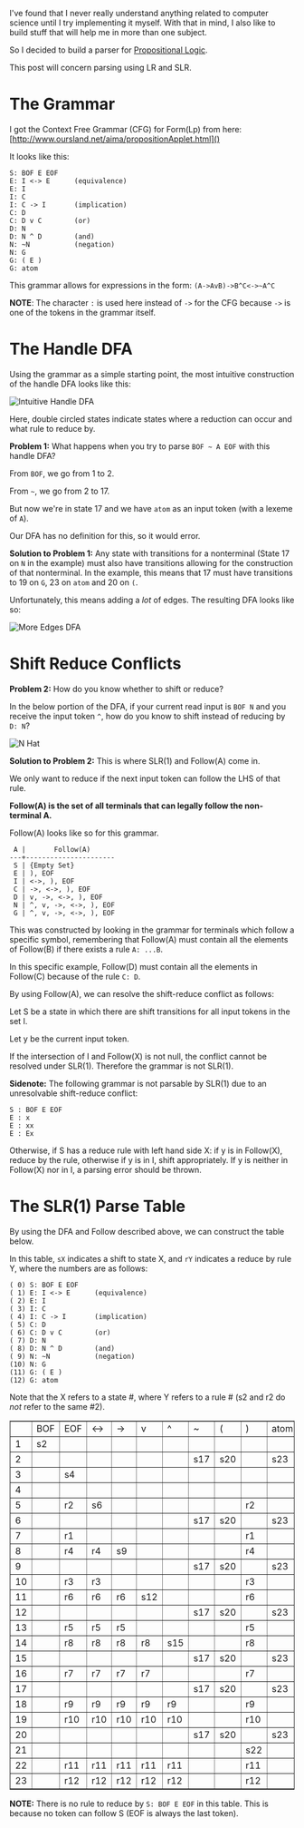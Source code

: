 I've found that I never really understand anything related to computer science
until I try implementing it myself. With that in mind, I also like to build
stuff that will help me in more than one subject.

So I decided to build a parser for [Propositional Logic][].

This post will concern parsing using LR and SLR.

[Propositional Logic]: http://en.wikipedia.org/wiki/Propositional_calculus

The Grammar
===========

I got the Context Free Grammar (CFG) for Form(Lp) from here: [http://www.oursland.net/aima/propositionApplet.html]()

It looks like this:

    S: BOF E EOF
    E: I <-> E      (equivalence)
    E: I
    I: C
    I: C -> I       (implication)
    C: D
    C: D v C        (or)
    D: N
    D: N ^ D        (and)
    N: ~N           (negation)
    N: G
    G: ( E )
    G: atom

This grammar allows for expressions in the form: `(A->AvB)->B^C<->~A^C`

**NOTE**: The character `:` is used here instead of `->` for the CFG because
`->` is one of the tokens in the grammar itself.

The Handle DFA
==============

Using the grammar as a simple starting point, the most intuitive construction
of the handle DFA looks like this:

![Intuitive Handle DFA](simple_handle_dfa.png)

Here, double circled states indicate states where a reduction can occur and what rule to reduce by. 

**Problem 1:** What happens when you try to parse `BOF ~ A EOF` with this
handle DFA?

From `BOF`, we go from 1 to 2.

From `~`, we go from 2 to 17.

But now we're in state 17 and we have `atom` as an input token (with a lexeme
of `A`).

Our DFA has no definition for this, so it would error. 

**Solution to Problem 1:** Any state with transitions for a nonterminal (State
17 on `N` in the example) must also have transitions allowing for the
construction of that nonterminal. In the example, this means that 17 must have
transitions to 19 on `G`, 23 on `atom` and 20 on `(`. 

Unfortunately, this means adding a *lot* of edges. The resulting DFA looks like so:

![More Edges DFA](added_edges_dfa.png)


Shift Reduce Conflicts
======================

**Problem 2:** How do you know whether to shift or reduce?

In the below portion of the DFA, if your current read input is `BOF N` and you
receive the input token `^`, how do you know to shift instead of reducing by
`D: N`?

![N Hat](nhat.png)

**Solution to Problem 2:** This is where SLR(1) and Follow(A) come in.

We only want to reduce if the next input token can follow the LHS of that rule. 

**Follow(A) is the set of all terminals that can legally follow the non-terminal A.**

Follow(A) looks like so for this grammar.

     A |       Follow(A) 
    ---+----------------------
     S | {Empty Set}
     E | ), EOF
     I | <->, ), EOF
     C | ->, <->, ), EOF
     D | v, ->, <->, ), EOF
     N | ^, v, ->, <->, ), EOF
     G | ^, v, ->, <->, ), EOF

This was constructed by looking in the grammar for terminals which follow a
specific symbol, remembering that Follow(A) must contain all the elements of
Follow(B) if there exists a rule `A: ...B`. 

In this specific example, Follow(D) must contain all the elements in Follow(C)
because of the rule `C: D`. 

By using Follow(A), we can resolve the shift-reduce conflict as follows:

Let S be a state in which there are shift transitions for all input tokens in the set I.

Let y be the current input token.

If the intersection of I and Follow(X) is not null, the conflict cannot be resolved
under SLR(1). Therefore the grammar is not SLR(1).

**Sidenote:** The following grammar is not parsable by SLR(1) due to an unresolvable shift-reduce conflict:

    S : BOF E EOF
    E : x
    E : xx
    E : Ex

Otherwise, if S has a reduce rule with left hand side X: if y is in Follow(X), reduce by the rule, otherwise if y is in I, shift appropriately. If y is neither in Follow(X) nor in I, a parsing error should be thrown.

The SLR(1) Parse Table
======================
By using the DFA and Follow described above, we can construct the table below.

In this table, `sX` indicates a shift to state X, and `rY` indicates a reduce by rule Y, where the numbers are as follows:

    ( 0) S: BOF E EOF
    ( 1) E: I <-> E      (equivalence)
    ( 2) E: I
    ( 3) I: C
    ( 4) I: C -> I       (implication)
    ( 5) C: D
    ( 6) C: D v C        (or)
    ( 7) D: N
    ( 8) D: N ^ D        (and)
    ( 9) N: ~N           (negation)
    (10) N: G
    (11) G: ( E )
    (12) G: atom

Note that the X refers to a state #, where Y refers to a rule # (s2 and r2 do *not* refer to the same #2).

<table border=1 style='border-collapse: collapse'> 
<tr> 
  <td></td> 
  <td>BOF</td> 
  <td>EOF</td> 
  <td>&lt;-&gt;</td> 
  <td>-&gt;</td> 
  <td>v</td> 
  <td>^</td> 
  <td>~</td> 
  <td>(</td> 
  <td>)</td> 
  <td>atom</td> 
  <td>S</td> 
  <td>E</td> 
  <td>I</td> 
  <td>C</td> 
  <td>D</td> 
  <td>N</td> 
  <td>G</td> 
 </tr> 
 <tr> 
  <td>1</td> 
  <td>s2</td> 
  <td></td> 
  <td></td> 
  <td></td> 
  <td></td> 
  <td></td> 
  <td></td> 
  <td></td> 
  <td></td> 
  <td></td> 
  <td></td> 
  <td></td> 
  <td></td> 
  <td></td> 
  <td></td> 
  <td></td> 
  <td></td> 
 </tr> 
 <tr> 
  <td>2</td> 
  <td></td> 
  <td></td> 
  <td></td> 
  <td></td> 
  <td></td> 
  <td></td> 
  <td>s17</td> 
  <td>s20</td> 
  <td></td> 
  <td>s23</td> 
  <td></td> 
  <td>s3</td> 
  <td>s5</td> 
  <td>s8</td> 
  <td>s11</td> 
  <td>s14</td> 
  <td>s19</td> 
 </tr> 
 <tr> 
  <td>3</td> 
  <td></td> 
  <td>s4</td> 
  <td></td> 
  <td></td> 
  <td></td> 
  <td></td> 
  <td></td> 
  <td></td> 
  <td></td> 
  <td></td> 
  <td></td> 
  <td></td> 
  <td></td> 
  <td></td> 
  <td></td> 
  <td></td> 
  <td></td> 
 </tr> 
 <tr> 
  <td>4</td> 
  <td></td> 
  <td></td> 
  <td></td> 
  <td></td> 
  <td></td> 
  <td></td> 
  <td></td> 
  <td></td> 
  <td></td> 
  <td></td> 
  <td></td> 
  <td></td> 
  <td></td> 
  <td></td> 
  <td></td> 
  <td></td> 
  <td></td> 
 </tr> 
 <tr> 
  <td>5</td> 
  <td></td> 
  <td>r2</td> 
  <td>s6</td> 
  <td></td> 
  <td></td> 
  <td></td> 
  <td></td> 
  <td></td> 
  <td>r2</td> 
  <td></td> 
  <td></td> 
  <td></td> 
  <td></td> 
  <td></td> 
  <td></td> 
  <td></td> 
  <td></td> 
 </tr> 
 <tr> 
  <td>6</td> 
  <td></td> 
  <td></td> 
  <td></td> 
  <td></td> 
  <td></td> 
  <td></td> 
  <td>s17</td> 
  <td>s20</td> 
  <td></td> 
  <td>s23</td> 
  <td></td> 
  <td>s7</td> 
  <td>s5</td> 
  <td>s8</td> 
  <td>s11</td> 
  <td>s14</td> 
  <td>s19</td> 
 </tr> 
 <tr> 
  <td>7</td> 
  <td></td> 
  <td>r1</td> 
  <td></td> 
  <td></td> 
  <td></td> 
  <td></td> 
  <td></td> 
  <td></td> 
  <td>r1</td> 
  <td></td> 
  <td></td> 
  <td></td> 
  <td></td> 
  <td></td> 
  <td></td> 
  <td></td> 
  <td></td> 
 </tr> 
 <tr> 
  <td>8</td> 
  <td></td> 
  <td>r4</td> 
  <td>r4</td> 
  <td>s9</td> 
  <td></td> 
  <td></td> 
  <td></td> 
  <td></td> 
  <td>r4</td> 
  <td></td> 
  <td></td> 
  <td></td> 
  <td></td> 
  <td></td> 
  <td></td> 
  <td></td> 
  <td></td> 
 </tr> 
 <tr> 
  <td>9</td> 
  <td></td> 
  <td></td> 
  <td></td> 
  <td></td> 
  <td></td> 
  <td></td> 
  <td>s17</td> 
  <td>s20</td> 
  <td></td> 
  <td>s23</td> 
  <td></td> 
  <td></td> 
  <td>s10</td> 
  <td>s8</td> 
  <td>s11</td> 
  <td>s14</td> 
  <td>s19</td> 
 </tr> 
 <tr> 
  <td>10</td> 
  <td></td> 
  <td>r3</td> 
  <td>r3</td> 
  <td></td> 
  <td></td> 
  <td></td> 
  <td></td> 
  <td></td> 
  <td>r3</td> 
  <td></td> 
  <td></td> 
  <td></td> 
  <td></td> 
  <td></td> 
  <td></td> 
  <td></td> 
  <td></td> 
 </tr> 
 <tr> 
  <td>11</td> 
  <td></td> 
  <td>r6</td> 
  <td>r6</td> 
  <td>r6</td> 
  <td>s12</td> 
  <td></td> 
  <td></td> 
  <td></td> 
  <td>r6</td> 
  <td></td> 
  <td></td> 
  <td></td> 
  <td></td> 
  <td></td> 
  <td></td> 
  <td></td> 
  <td></td> 
 </tr> 
 <tr> 
  <td>12</td> 
  <td></td> 
  <td></td> 
  <td></td> 
  <td></td> 
  <td></td> 
  <td></td> 
  <td>s17</td> 
  <td>s20</td> 
  <td></td> 
  <td>s23</td> 
  <td></td> 
  <td></td> 
  <td></td> 
  <td>s13</td> 
  <td>s11</td> 
  <td>s14</td> 
  <td>s19</td> 
 </tr> 
 <tr> 
  <td>13</td> 
  <td></td> 
  <td>r5</td> 
  <td>r5</td> 
  <td>r5</td> 
  <td></td> 
  <td></td> 
  <td></td> 
  <td></td> 
  <td>r5</td> 
  <td></td> 
  <td></td> 
  <td></td> 
  <td></td> 
  <td></td> 
  <td></td> 
  <td></td> 
  <td></td> 
 </tr> 
 <tr> 
  <td>14</td> 
  <td></td> 
  <td>r8</td> 
  <td>r8</td> 
  <td>r8</td> 
  <td>r8</td> 
  <td>s15</td> 
  <td></td> 
  <td></td> 
  <td>r8</td> 
  <td></td> 
  <td></td> 
  <td></td> 
  <td></td> 
  <td></td> 
  <td></td> 
  <td></td> 
  <td></td> 
 </tr> 
 <tr> 
  <td>15</td> 
  <td></td> 
  <td></td> 
  <td></td> 
  <td></td> 
  <td></td> 
  <td></td> 
  <td>s17</td> 
  <td>s20</td> 
  <td></td> 
  <td>s23</td> 
  <td></td> 
  <td></td> 
  <td></td> 
  <td></td> 
  <td>s16</td> 
  <td>s14</td> 
  <td>s19</td> 
 </tr> 
 <tr> 
  <td>16</td> 
  <td></td> 
  <td>r7</td> 
  <td>r7</td> 
  <td>r7</td> 
  <td>r7</td> 
  <td></td> 
  <td></td> 
  <td></td> 
  <td>r7</td> 
  <td></td> 
  <td></td> 
  <td></td> 
  <td></td> 
  <td></td> 
  <td></td> 
  <td></td> 
  <td></td> 
 </tr> 
 <tr> 
  <td>17</td> 
  <td></td> 
  <td></td> 
  <td></td> 
  <td></td> 
  <td></td> 
  <td></td> 
  <td>s17</td> 
  <td>s20</td> 
  <td></td> 
  <td>s23</td> 
  <td></td> 
  <td></td> 
  <td></td> 
  <td></td> 
  <td></td> 
  <td>s18</td> 
  <td>s19</td> 
 </tr> 
 <tr> 
  <td>18</td> 
  <td></td> 
  <td>r9</td> 
  <td>r9</td> 
  <td>r9</td> 
  <td>r9</td> 
  <td>r9</td> 
  <td></td> 
  <td></td> 
  <td>r9</td> 
  <td></td> 
  <td></td> 
  <td></td> 
  <td></td> 
  <td></td> 
  <td></td> 
  <td></td> 
  <td></td> 
 </tr> 
 <tr> 
  <td>19</td> 
  <td></td> 
  <td>r10</td> 
  <td>r10</td> 
  <td>r10</td> 
  <td>r10</td> 
  <td>r10</td> 
  <td></td> 
  <td></td> 
  <td>r10</td> 
  <td></td> 
  <td></td> 
  <td></td> 
  <td></td> 
  <td></td> 
  <td></td> 
  <td></td> 
  <td></td> 
 </tr> 
 <tr> 
  <td>20</td> 
  <td></td> 
  <td></td> 
  <td></td> 
  <td></td> 
  <td></td> 
  <td></td> 
  <td>s17</td> 
  <td>s20</td> 
  <td></td> 
  <td>s23</td> 
  <td></td> 
  <td>s21</td> 
  <td>s5</td> 
  <td>s8</td> 
  <td>s11</td> 
  <td>s14</td> 
  <td>s19</td> 
 </tr> 
 <tr> 
  <td>21</td> 
  <td></td> 
  <td></td> 
  <td></td> 
  <td></td> 
  <td></td> 
  <td></td> 
  <td></td> 
  <td></td> 
  <td>s22</td> 
  <td></td> 
  <td></td> 
  <td></td> 
  <td></td> 
  <td></td> 
  <td></td> 
  <td></td> 
  <td></td> 
 </tr> 
 <tr> 
  <td>22</td> 
  <td></td> 
  <td>r11</td> 
  <td>r11</td> 
  <td>r11</td> 
  <td>r11</td> 
  <td>r11</td> 
  <td></td> 
  <td></td> 
  <td>r11</td> 
  <td></td> 
  <td></td> 
  <td></td> 
  <td></td> 
  <td></td> 
  <td></td> 
  <td></td> 
  <td></td> 
 </tr> 
 <tr> 
  <td>23</td> 
  <td></td> 
  <td>r12</td> 
  <td>r12</td> 
  <td>r12</td> 
  <td>r12</td> 
  <td>r12</td> 
  <td></td> 
  <td></td> 
  <td>r12</td> 
  <td></td> 
  <td></td> 
  <td></td> 
  <td></td> 
  <td></td> 
  <td></td> 
  <td></td> 
  <td></td> 
 </tr> 
</table> 

**NOTE:** There is no rule to reduce by `S: BOF E EOF` in this table. 
This is because no token can follow S (EOF is always the last token).
